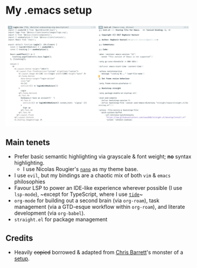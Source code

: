 # My .emacs setup

![Screenshot of elisp & TSX buffers](https://raw.githubusercontent.com/d4ncer/.emacs.d/master/screenshots/main-new.png)

## Main tenets

* Prefer basic semantic highlighting via grayscale & font weight; **no** syntax highlighting.
  * I use Nicolas Rougier's [`nano`](https://github.com/rougier/nano-emacs) as my theme base.
* I use `evil`, but my bindings are a chaotic mix of both `vim` & `emacs` philosophies
* Favour LSP to power an IDE-like experience wherever possible (I use `lsp-mode`), ~except for TypeScript, where I use [`tide`](https://github.com/ananthakumaran/tide/)~
* `org-mode` for building out a second brain (via `org-roam`), task management (via a GTD-esque workflow within `org-roam`), and literate development (via `org-babel`).
* `straight.el` for package management

## Credits

* Heavily ~~copied~~ borrowed & adapted from [Chris Barrett](https://github.com/chrisbarrett)'s
monster of a [setup](https://github.com/chrisbarrett/.emacs.d).
